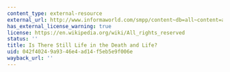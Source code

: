 ```yaml
---
content_type: external-resource
external_url: http://www.informaworld.com/smpp/content~db=all~content=a787364189
has_external_license_warning: true
license: https://en.wikipedia.org/wiki/All_rights_reserved
status: ''
title: Is There Still Life in the Death and Life?
uid: 042f4024-9a93-46e4-ad14-f5eb5e9f006e
wayback_url: ''
---
```

